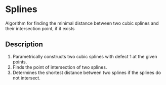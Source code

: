 # Splines

Algorithm for finding the minimal distance between two cubic splines and their intersection point, if it exists

## Description
1. Parametrically constructs two cubic splines with defect 1 at the given points. 
2. Finds the point of intersection of two splines.
3. Determines the shortest distance between two splines if the splines do not intersect.
